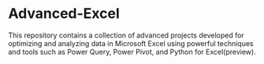 # Advanced-Excel
This repository contains a collection of advanced projects developed for optimizing and analyzing data in Microsoft Excel using powerful techniques and tools such as Power Query, Power Pivot, and Python for Excel(preview).
